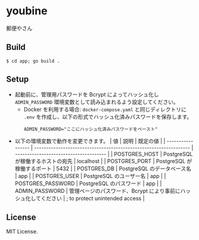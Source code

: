 # youbine
郵便やさん

## Build
```shell
$ cd app; go build .
```

## Setup
* 起動前に、管理用パスワードを Bcrypt によってハッシュ化し `ADMIN_PASSWORD` 環境変数として読み込まれるよう設定してください。
    * Docker を利用する場合: `docker-compose.yaml` と同じディレクトリに `.env` を作成し、以下の形式でハッシュ化済みパスワードを保存します。
        ```
        ADMIN_PASSWORD="ここにハッシュ化済みパスワードをペースト"
        ````
* 以下の環境変数で動作を変更できます。
    | 値                | 説明                                                              | 既定の値                               | 
    | ----------------- | ----------------------------------------------------------------- | -------------------------------------- | 
    | POSTGRES_HOST     | PostgreSQL が稼働するホストの宛先                                 | localhost                              | 
    | POSTGRES_PORT     | PostgreSQL が稼働するポート                                       | 5432                                   | 
    | POSTGRES_DB       | PostgreSQL のデータベース名                                       | app                                    | 
    | POSTGRES_USER     | PostgreSQL のユーザー名                                           | app                                    | 
    | POSTGRES_PASSWORD | PostgreSQL のパスワード                                           | app                                    | 
    | ADMIN_PASSWORD    | 管理ページのパスワード、Bcrypt により事前にハッシュ化してください | <random>; to protect unintended access | 

## License
MIT License.